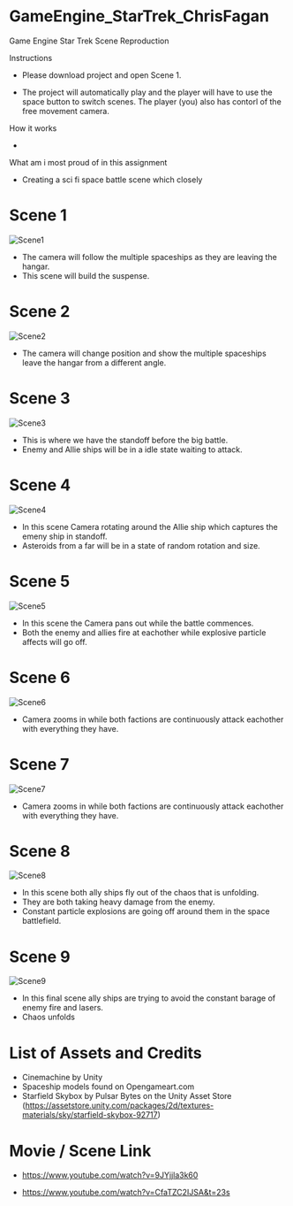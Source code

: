 # GameEngine_StarTrek_ChrisFagan
Game Engine Star Trek Scene Reproduction


Instructions

* Please download project and open Scene 1.

* The project will automatically play and the player will have to use the space button to switch scenes. The player (you) also has contorl of the free movement camera. 

How it works

* 


What am i most proud of in this assignment

* Creating a sci fi space battle scene which closely 


Scene 1
=============

![Scene1](https://github.com/cfagan93/GameEngine_StarTrek_ChrisFagan/blob/master/StarTrekStoryBoard/Scene_1.JPG)

* The camera will follow the multiple spaceships as they are leaving the hangar.
* This scene will build the suspense.


Scene 2
=============

![Scene2](https://github.com/cfagan93/GameEngine_StarTrek_ChrisFagan/blob/master/StarTrekStoryBoard/Scene_2.JPG)
* The camera will change position and show the multiple spaceships leave the hangar from a different angle.


Scene 3
=============


![Scene3](https://github.com/cfagan93/GameEngine_StarTrek_ChrisFagan/blob/master/StarTrekStoryBoard/Scene_3.JPG)

* This is where we have the standoff before the big battle.
* Enemy and Allie ships will be in a idle state waiting to attack.


Scene 4
=============

![Scene4](https://github.com/cfagan93/GameEngine_StarTrek_ChrisFagan/blob/master/StarTrekStoryBoard/Scene_4.JPG)

* In this scene Camera rotating around the Allie ship which captures the emeny ship in standoff.
* Asteroids from a far will be in a state of random rotation and size.


Scene 5
=============

![Scene5](https://github.com/cfagan93/GameEngine_StarTrek_ChrisFagan/blob/master/StarTrekStoryBoard/Scene_5.JPG)

* In this scene the Camera pans out while the battle commences.
* Both the enemy and allies fire at eachother while explosive particle affects will go off.



Scene 6
=============

![Scene6](https://github.com/cfagan93/GameEngine_StarTrek_ChrisFagan/blob/master/StarTrekStoryBoard/Scene_6.JPG)


* Camera zooms in while both factions are continuously attack eachother with everything they have.




Scene 7
=============

![Scene7](https://github.com/cfagan93/GameEngine_StarTrek_ChrisFagan/blob/master/StarTrekStoryBoard/Scene_7.JPG)

* Camera zooms in while both factions are continuously attack eachother with everything they have.






Scene 8
=============


![Scene8](https://github.com/cfagan93/GameEngine_StarTrek_ChrisFagan/blob/master/StarTrekStoryBoard/Scene_8.JPG)

* In this scene both ally ships fly out of the chaos that is unfolding.
* They are both taking heavy damage from the enemy.
* Constant particle explosions are going off around them in the space battlefield.



Scene 9
=============

![Scene9](https://github.com/cfagan93/GameEngine_StarTrek_ChrisFagan/blob/master/StarTrekStoryBoard/Scene_9.JPG)

* In this final scene ally ships are trying to avoid the constant barage of enemy fire and lasers.
* Chaos unfolds



List of Assets and Credits
=============

* Cinemachine by Unity
* Spaceship models found on Opengameart.com
* Starfield Skybox by Pulsar Bytes on the Unity Asset Store (https://assetstore.unity.com/packages/2d/textures-materials/sky/starfield-skybox-92717)



Movie / Scene Link 
=============

* https://www.youtube.com/watch?v=9JYjjla3k60

* https://www.youtube.com/watch?v=CfaTZC2IJSA&t=23s
